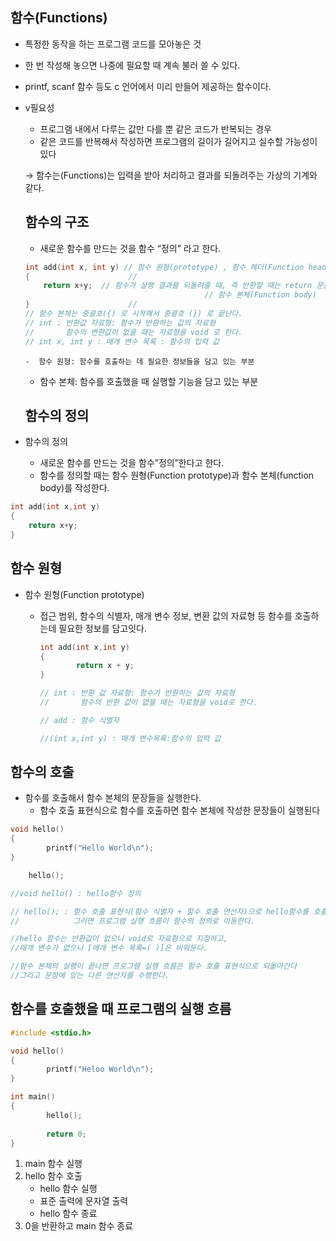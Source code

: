 ## 함수(Functions)

- 특정한 동작을 하는 프로그램 코드를 모아놓은 것
- 한 번 작성해 놓으면 나중에 필요할 때 계속 불러 쓸 수 있다.
- printf, scanf 함수 등도 c 언어에서 미리 만들어 제공하는 함수이다.

- v필요성
    - 프로그램 내에서 다루는 값만 다를 뿐 같은 코드가 반복되는 경우
    - 같은 코드를 반복해서 작성하면 프로그램의 길이가 길어지고 실수할 가능성이 있다
    
    → 함수는(Functions)는 입력을 받아 처리하고 결과를 되돌려주는 가상의 기계와 같다.
    
    ## 함수의 구조
    
    - 새로운 함수를 만드는 것을 함수 “정의” 라고 한다.
    
    ```c
    int add(int x, int y) // 함수 원형(prototype) , 함수 헤더(Function header)
    {                      //
    	return x+y;  // 함수가 실행 결과를 되돌려줄 때, 즉 반환할 때는 return 문을 사용한다.
    								        // 함수 본체(Function body)
    }                      // 
    // 함수 본체는 중괄호({) 로 시작해서 중괄호 (}) 로 끝난다.
    // int : 반환값 자료형: 함수가 반환하는 값의 자료형
    //       함수의 변환값이 없을 때는 자료형을 void 로 한다.
    // int x, int y : 매개 변수 목록 : 함수의 입력 값   
    ```
    
      -  함수 원형: 함수를 호출하는 데 필요한 정보들을 담고 있는 부분
    
    - 함수 본체: 함수를 호출했을 때 실행할 기능을 담고 있는 부분
    
    ## 함수의 정의
    
- 함수의 정의
    - 새로운 함수를 만드는 것을 함수”정의”한다고 한다.
    - 함수를 정의할 때는 함수 원형(Function prototype)과 함수 본체(function body)를 작성한다.

```c
int add(int x,int y)
{
	return x+y;
}	
```

## 함수 원형

- 함수 원형(Function prototype)
    - 접근 범위, 함수의 식별자, 매개 변수 정보, 변환 값의 자료형 등 함수를 호출하는데 필요한 정보를 담고잇다.
        
        ```c
        int add(int x,int y)
        {
        		return x + y;
        }
        
        // int : 반환 값 자료형: 함수가 반환하는 값의 자료형
        //       함수의 반환 값이 없을 때는 자료형을 void로 한다.
        
        // add : 함수 식별자
        
        //(int x,int y) : 매개 변수목록:함수의 입력 값
        ```
        

## 함수의 호출

- 함수를 호출해서 함수 본체의 문장들을 실행한다.
    - 함수 호출 표현식으로 함수를 호출하면 함수 본체에 작성한 문장들이 실행된다

```c
void hello()
{
		printf("Hello World\n");
}

	hello();

//void hello() : hello함수 정의

// hello(); : 함수 호출 표현식(함수 식별자 + 함수 호출 연산자)으로 hello함수를 호출한다.
//            그러면 프로그램 실행 흐름이 함수의 정의로 이동한다.

//hello 함수는 반환값이 없으니 void로 자료형으로 지정하고,
//매개 변수가 없으니 [매개 변수 목록=( )]은 비워둔다.

//함수 본체의 실행이 끝나면 프로그램 실행 흐름은 함수 호출 표현식으로 되돌아간다
//그리고 문장에 있는 다른 연산자를 수행한다.
```

## 함수를 호출했을 때 프로그램의 실행 흐름

```c
#include <stdio.h>

void hello()
{
		printf("Heloo World\n");
}

int main()
{
		hello();
		
		return 0;
}		
```

1. main 함수 실행
2. hello 함수 호출
    - hello 함수 실행
    - 표준 출력에 문자열 출력
    - hello 함수 종료
3. 0을 반환하고 main 함수 종료
